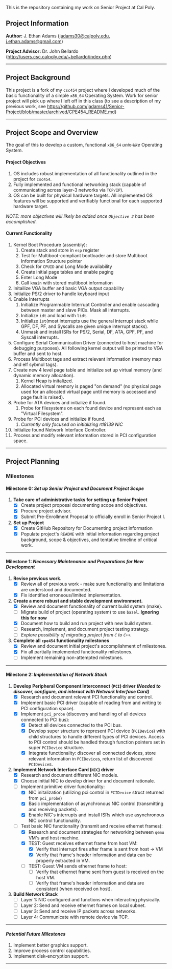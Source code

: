 This is the repository containing my work on Senior Project at Cal Poly.

## Project Information
__Author:__ J. Ethan Adams (jadams30@calpoly.edu, j.ethan.adams@gmail.com)

__Project Advisor:__ Dr. John Bellardo (http://users.csc.calpoly.edu/~bellardo/index.php)

----------

## Project Background
This project is a fork of my `csc454` project where I developed much of the basic functionality of a simple `x86_64` Operating System. Work for senior project will pick up where I left off in this class (to see a description of my previous work, see https://github.com/jadams41/Senior-Project/blob/master/archived/CPE454_README.md)

----------

## Project Scope and Overview
The goal of this to develop a custom, functional `x86_64` *unix-like* Operating System.

#### Project Objectives
1. OS includes robust implementation of all functionality outlined in the project for `csc454`.
2. Fully implemented and functional networking stack (capable of communicating across layer-3 networks via `TCP/IP`).
3. OS can be built for physical hardware targets. All implemented OS features will be supported and verifiably functional for each supported hardware target.

_NOTE: more objectives will likely be added once `Objective 2` has been accomplished._

#### Current Functionality
1. Kernel Boot Procedure (assembly):
   1. Create stack and store in `esp` register
   2. Test for Multiboot-compliant bootloader and store Multiboot Information Structure pointer
   3. Check for `CPUID` and Long Mode availability
   4. Create initial page tables and enable paging
   5. Enter Long Mode
   6. Call `kmain` with stored multiboot information
2. Initailize VGA buffer and basic VGA output capability
3. Initialize PS/2 driver to handle keyboard input
4. Enable Interrupts
   1. Initialize Programmable Interrupt Controller and enable cascading between master and slave PICs. Mask all interrupts.
   2. Initialize `idt` and load with `lidt`.
   3. Initialize `ist`(most interrupts use the general interrupt stack while GPF, DF, PF, and Syscalls are given unique interrupt stacks).
   4. Unmask and install ISRs for PS/2, Serial, DF, ATA, GPF, PF, and Syscall interrupts.
5. Configure Serial Communication Driver (connected to host machine for debugging purposes). All following kernel output will be printed to VGA buffer and sent to host.
6. Process Multiboot tags and extract relevant information (memory map and elf sybmol tags).
7. Create new 4 level page table and initialize set up virtual memory (and dynamic memory allocation).
   1. Kernel Heap is initalized.
   2. Allocated virtual memory is paged "on demand" (no physical page used for an allocated virtual page until memory is accessed and page fault is raised).
8. Probe for ATA devices and initialize if found.
   1. Probe for filesystems on each found device and represent each as "Virtual Filesystem".
9. Probe for PCI devices and initialize if found.
   1. *Currently only focused on initializing rtl8139 NIC*
10. Initialize found Network Interface Controller.
   1. Process and modify relevant information stored in PCI configuration space.

---------

## Project Planning

### Milestones
#### Milestone 0: *Set up Senior Project and Document Project Scope*

  1. **Take care of administrative tasks for setting up Senior Project**
      - [X] Create project proposal documenting scope and objectives.
      - [X] Procure project advisor.
      - [X] Submit Pre-Enrollment Proposal to officially enroll in Senior Project I.
  2. **Set up Project**
      - [X] Create GitHub Repository for Documenting project information
      - [X] Populate project's `README` with initial information regarding project background, scope & objectives, and tentative timeline of critical work.
---------

#### Milestone 1: *Necessary Maintenance and Preparations for New Development*

  1. **Revise previous work.**
      - [X] Review all of previous work - make sure functionality and limitations are understood and documented.
      - [X] Fix identified erroneous/limited implementation.
  2. **Create a more robust and stable development environment.**
      - [X] Review and document functionality of current build system (make).
      - [ ] Migrate build of project (operating system) to use `bazel`. **Ignoring this for now**
      - [X] Document how to build and run project with new build system.
      - [ ] Research, implement, and document project testing strategy.
      - [ ] _Explore possibility of migrating project from `C` to `C++`._
  3. **Complete all `cpe454` functionality milestones**
      - [X] Review and document initial project's accomplishment of milestones.
      - [X] Fix all partially implemented functionality milestones.
      - [ ] Implement remaining non-attempted milestones.
---------

#### Milestone 2: *Implementation of Network Stack*
  1. **Develop Peripheral Component Interconnect (`PCI`) driver _(Needed to discover, configure, and interact with Network Interface Card)_**
      - [X] Research and document relevant PCI functionality and control.
      - [X] Implement basic PCI driver (capable of reading from and writing to PCI configuration space).
      - [X] Implement `pci_probe` (discovery and handling of all devices connected to PCI bus):
         - [X] Detect all devices connected to the PCI bus.
         - [X] Develop super structure to represent PCI device (`PCIDevice`) with child structures to handle different types of PCI devices. Access to PCI control should be handled through function pointers set in super `PCIDevice` structure.
         - [X] Integrate functionality: discover all connected devices, store relevant information in `PCIDevice`s, return list of discovered `PCIDevice`s.
  2. **Implement Network Interface Card (`NIC`) driver**
      - [X] Research and document different NIC models.
      - [X] Choose initial NIC to develop driver for and document rationale.
      - [ ] Implement primitive driver functionality:
         - [X] NIC initalization (utilizing pci control in `PCIDevice` struct returned from `pci_probe`)
         - [X] Basic implementation of asynchronous NIC control (transmitting and receiving packets).
         - [X] Enable NIC's interrupts and install ISRs which use asynchronous NIC control functionality.
      - [ ] Test basic NIC functionality (transmit and receive ethernet frames):
         - [X] Research and document strategies for networking between `qemu` VM's and host machine.
         - [X] TEST: Guest receives ethernet frame from host VM:
            - [X] Verify that interrupt fires after frame is sent from host -> VM
            - [X] Verify that frame's header information and data can be properly extracted in VM.
         - [ ] TEST: Guest VM sends ethernet frame to host:
            - [ ] Verify that ethernet frame sent from guest is received on the host VM.
            - [ ] Verify that frame's header information and data are consistent (when received on host).
  3. **Build Network Stack**
      - [ ] Layer 1: NIC configured and functions when interacting physically.
      - [ ] Layer 2: Send and receive ethernet frames on local subnet.
      - [ ] Layer 3: Send and receive IP packets across networks.
      - [ ] Layer 4: Communicate with remote device via TCP.
---------

#### _Potential Future Milestones_
  1. Implement better graphics support.
  2. Improve process control capabilities.
  3. Implement disk-encryption support.

----------

